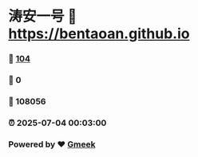 # 涛安一号 :link: https://bentaoan.github.io 
### :page_facing_up: [104](https://bentaoan.github.io/tag.html) 
### :speech_balloon: 0 
### :hibiscus: 108056 
### :alarm_clock: 2025-07-04 00:03:00 
### Powered by :heart: [Gmeek](https://github.com/Meekdai/Gmeek)
